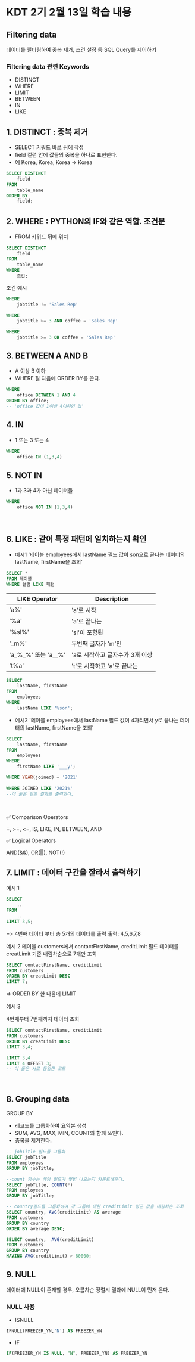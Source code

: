 # KDT 2기 2월 13일 학습 내용

## Filtering data
데이터를 필터링하여 중복 제거, 조건 설정 등 SQL Query를 제어하기

### Filtering data 관련 Keywords
- DISTINCT
- WHERE
- LIMIT
- BETWEEN
- IN
- LIKE



## 1. DISTINCT : 중복 제거
- SELECT 키워드 바로 뒤에 작성
- field 컬럼 안에 값들의 중복을 하나로 표현한다. 
- 예 Korea, Korea, Korea => Korea

```SQL
SELECT DISTINCT
    field
FROM
    table_name
ORDER BY
    field;
```

## 2. WHERE : PYTHON의 IF와 같은 역할. 조건문
- FROM 키워드 뒤에 위치
```SQL
SELECT DISTINCT
    field
FROM
    table_name
WHERE
    조건;
```
조건 예시
```SQL
WHERE
    jobtitle != 'Sales Rep'
```
```SQL
WHERE
    jobtitle >= 3 AND coffee = 'Sales Rep'
```
```SQL
WHERE
    jobtitle >= 3 OR coffee = 'Sales Rep'
```
## 3. BETWEEN A AND B
- A 이상 B 이하
- WHERE 절 다음에 ORDER BY를 쓴다.

```SQL
WHERE
    office BETWEEN 1 AND 4
ORDER BY office;
-- 'office 값이 1이상 4이하인 값'
```
## 4. IN
- 1 또는 3 또는 4
```SQL
WHERE
    office IN (1,3,4)
```
## 5. NOT IN
- 1과 3과 4가 아닌 데이터들
```SQL
WHERE
    office NOT IN (1,3,4)
```
<BR>

## 6. LIKE : 같이 특정 패턴에 일치하는지 확인
- 예시1 '테이블 employees에서 lastName 필드 값이 son으로 끝나는 데이터의 lastName, firstName을 조회'

```sql
SELECT *
FROM 테이블
WHERE 컬럼 LIKE 패턴
```

|LIKE Operator|Description|
|-|-|
|'a%'|'a'로 시작|
|'%a'|'a'로 끝나는|
|'%sl%'|'sl'이 포함된|
|'_m%'|두번째 글자가 'm'인|
|'a_%_%' 또는 'a__%'|'a로 시작하고 글자수가 3개 이상|
|'t%a'|'t'로 시작하고 'a'로 끝나는|

```SQL
SELECT 
    lastName, firstName
FROM 
    employees
WHERE 
    lastName LIKE '%son';
```

- 예시2 '테이블 employees에서 lastName 필드 값이 4자리면서 y로 끝나는 데이터의 lastName, firstName을 조회'

```SQL
SELECT 
    lastName, firstName
FROM 
    employees
WHERE
    firstName LIKE '___y';
```
```SQL
WHERE YEAR(joined) = '2021' 
    
WHERE JOINED LIKE '2021%'
--이 둘은 같은 결과를 출력한다.
```

<BR>

✅ Comparison Operators

=, >=, <=, IS, LIKE, IN, BETWEEN, AND

✅ Logical Operators

AND(&&), OR(||), NOT(!)

## 7. LIMIT : 데이터 구간을 잘라서 출력하기

예시 1
```SQL
SELECT
    ..
FROM
    ..
LIMIT 3,5;
```
=> 4번째 데이터 부터 총 5개의 데이터를 출력
출력: 4,5,6,7,8

예시 2
테이블 customers에서 contactFirstName, creditLimit 필드 데이터를 creatLimit 기준 내림차순으로 7개만 조회
```sql
SELECT contactFirstName, creditLimit
FROM customers
ORDER BY creatLimit DESC
LIMIT 7;
```
=> ORDER BY 한 다음에 LIMIT

예시 3

4번째부터 7번째까지 데이터 조회
```sql
SELECT contactFirstName, creditLimit
FROM customers
ORDER BY creatLimit DESC
LIMIT 3,4;
```
```SQL
LIMIT 3,4
LIMIT 4 OFFSET 3;
-- 이 둘은 서로 동일한 코드
```
<BR>

## 8. Grouping data
GROUP BY
- 레코드를 그룹화하여 요약본 생성 
- SUM, AVG, MAX, MIN, COUNT와 함께 쓰인다.
- 중복을 제거한다.

```sql
-- jobTitle 필드를 그룹화
SELECT jobTitle
FROM employees
GROUP BY jobTitle;
```
```sql
--count 함수는 해당 필드가 몇번 나오는지 카운트해준다.
SELECT jobTitle, COUNT(*)
FROM employees
GROUP BY jobTitle;
```
```sql
-- country필드를 그룹화하여 각 그룹에 대한 creditLimit 평균 값을 내림차순 조회
SELECT country, AVG(creditLimit) AS average
FROM customers
GROUP BY country
ORDER BY average DESC;
```
```sql
SELECT country,  AVG(creditLimit)
FROM customers
GROUP BY country
HAVING AVG(creditLimit) > 80000;
```
## 9. NULL
데이터에 NULL이 존재할 경우, 오름차순 정렬시 결과에 NULL이 먼저 온다.

### NULL 사용

- ISNULL
```SQL
IFNULL(FREEZER_YN,'N') AS FREEZER_YN
```
- IF
```SQL
IF(FREEZER_YN IS NULL, "N", FREEZER_YN) AS FREEZER_YN
```


